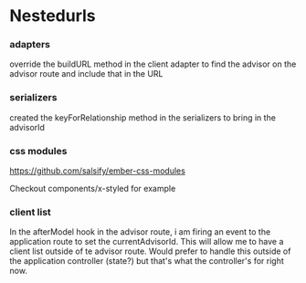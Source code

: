 # Nestedurls

### adapters

override the buildURL method in the client adapter to find the advisor on the advisor route
and include that in the URL

### serializers

created the keyForRelationship method in the serializers to
bring in the advisorId


### css modules

https://github.com/salsify/ember-css-modules

Checkout components/x-styled for example

### client list

In the afterModel hook in the advisor route, i am firing an event
to the application route to set the currentAdvisorId. This will allow
me to have a client list outside of te advisor route. Would prefer to handle this outside
of the application controller (state?) but that's what the controller's for right now.
